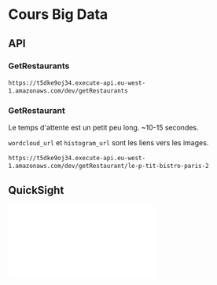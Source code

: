 # Cours Big Data

## API

### GetRestaurants

```http request
https://t5dke9oj34.execute-api.eu-west-1.amazonaws.com/dev/getRestaurants
```

### GetRestaurant

Le temps d'attente est un petit peu long. ~10-15 secondes.

`wordcloud_url` et `histogram_url` sont les liens vers les images.

```http request
https://t5dke9oj34.execute-api.eu-west-1.amazonaws.com/dev/getRestaurant/le-p-tit-bistro-paris-2
```


## QuickSight

![quicksight](quicksight.pdf)
